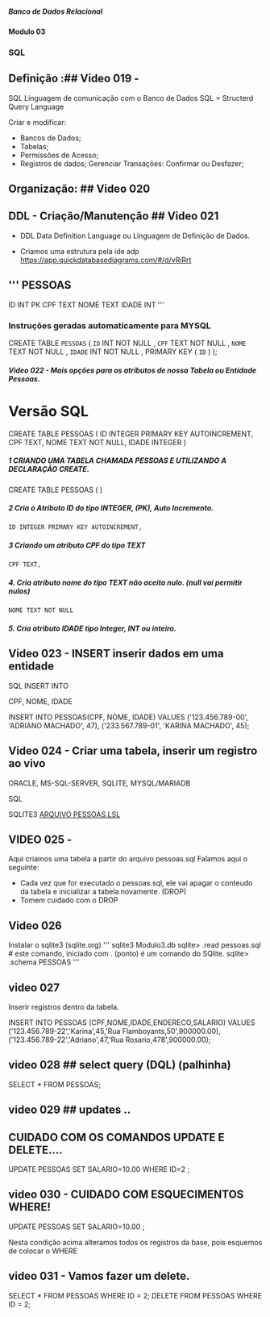 ##### Banco de Dados Relacional
#### Modulo 03 
### SQL
## Definição :## Video 019 -

SQL Linguagem de comunicação com o Banco de Dados
SQL = Structerd Query Language

Criar e modificar:
- Bancos de Dados;
- Tabelas;
- Permissões de Acesso;
- Registros de dados; 
Gerenciar Transações: Confirmar ou Desfazer; 

## Organização: ## Video 020 

## DDL - Criação/Manutenção ## Video 021

- DDL Data Definition Language ou Linguagem de Definição de Dados. 

- Criamos uma estrutura pela ide adp https://app.quickdatabasediagrams.com/#/d/vRiRrt

'''
PESSOAS
-
ID INT PK 
CPF TEXT
NOME TEXT
IDADE INT 
'''

### Instruções geradas automaticamente para MYSQL 
CREATE TABLE `PESSOAS` (
    `ID` INT  NOT NULL ,
    `CPF` TEXT  NOT NULL ,
    `NOME` TEXT  NOT NULL ,
    `IDADE` INT  NOT NULL ,
    PRIMARY KEY (
        `ID`
    )
);

##### Video 022 - Mais opções para os atributos de nossa Tabela ou Entidade Pessoas. 

# Versão SQL 
CREATE TABLE PESSOAS (
    ID INTEGER PRIMARY KEY AUTOINCREMENT,
    CPF TEXT,
    NOME TEXT NOT NULL,
    IDADE INTEGER
)

##### 1 CRIANDO UMA TABELA CHAMADA PESSOAS E UTILIZANDO A DECLARAÇÃO CREATE.
CREATE TABLE PESSOAS (
)

##### 2 Cria o Atributo ID do tipo INTEGER, (PK), Auto Incremento. 
    ID INTEGER PRIMARY KEY AUTOINCREMENT, 

##### 3 Criando um atributo CPF do tipo TEXT 
    CPF TEXT, 

##### 4. Cria atributo nome do tipo TEXT não aceita nulo. (null vai permitir nulos)
    NOME TEXT NOT NULL

##### 5. Cria atributo IDADE tipo Integer, INT ou inteiro. 


## Video 023 - INSERT inserir dados em uma entidade

SQL INSERT INTO 

CPF, NOME, IDADE

INSERT INTO PESSOAS(CPF, NOME, IDADE)
VALUES
    ('123.456.789-00', 'ADRIANO MACHADO', 47), 
    ('233.567.789-01', 'KARINA MACHADO', 45);


## Video 024 - Criar uma tabela, inserir um registro ao vivo 

ORACLE, MS-SQL-SERVER, SQLITE, MYSQL/MARIADB 

SQL 

SQLITE3 [ARQUIVO PESSOAS.LSL](pessoas.sql)

## VIDEO 025 - 

Aqui criamos uma tabela a partir do arquivo pessoas.sql
Falamos aqui o seguinte:
- Cada vez que for executado o pessoas.sql, ele vai apagar o conteudo da tabela e inicializar a tabela novamente. (DROP)
- Tomem cuidado com o DROP

## Video 026 

Instalar o sqlite3 (sqlite.org)
'''
sqlite3 Modulo3.db
sqlite> .read pessoas.sql # este comando, iniciado com . (ponto) é um comando do SQlite. 
sqlite> .schema PESSOAS
'''

## video 027
Inserir registros dentro da tabela. 

INSERT INTO PESSOAS (CPF,NOME,IDADE,ENDERECO,SALARIO)
    VALUES 
    ('123.456.789-22','Karina',45,'Rua Flamboyants,50',900000.00),
    ('123.456.789-22','Adriano',47,'Rua Rosario,478',900000.00);

## video 028 ## select query (DQL) (palhinha)

SELECT * 
FROM PESSOAS; 

## video 029 ## updates .. 

## CUIDADO COM OS COMANDOS UPDATE E DELETE.... 

UPDATE PESSOAS 
    SET SALARIO=10.00 
    WHERE ID=2 ;






    

## video 030 - CUIDADO COM ESQUECIMENTOS WHERE!

UPDATE PESSOAS 
    SET SALARIO=10.00 ;
    
Nesta condição acima alteramos todos os registros da base, pois esquemos de colocar o WHERE 

## video 031 - Vamos fazer um delete. 

SELECT * FROM PESSOAS WHERE ID = 2; 
DELETE   FROM PESSOAS WHERE ID = 2; 